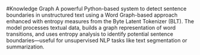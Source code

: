 #Knowledge Graph
A powerful Python-based system to detect sentence boundaries in unstructured text using a Word Graph-based approach enhanced with entropy measures from the Byte Latent Tokenizer (BLT). The model processes textual data, builds a graph representation of word transitions, and uses entropy analysis to identify potential sentence boundaries—useful for unsupervised NLP tasks like text segmentation or summarization.

